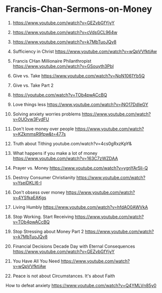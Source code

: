 # Francis-Chan-Sermons-on-Money
1. https://www.youtube.com/watch?v=GEZvbGfYjyY 

2. https://www.youtube.com/watch?v=cVdsGCL964w 

3. https://www.youtube.com/watch?v=k7MbTuoJQv8

4. Sufficiency in Christ https://www.youtube.com/watch?v=wQpVVfktiAw  


5. Francis CHan Millionaire Philanthropist https://www.youtube.com/watch?v=GSouyth3PbI

6. Give vs. Take https://www.youtube.com/watch?v=NoN1061Yb5Q 

7.  Give vs. Take Part 2

8. https://youtube.com/watch?v=TOb4pwACcBQ

9.  Love things less https://www.youtube.com/watch?v=jNO17DdIeGY

10.  Solving anxiety worries problems https://www.youtube.com/watch?v=0UOvw3FydFU

11. Don't love money over people https://www.youtube.com/watch?v=KZkmmsR9fpw&t=477s

12. Truth about Tithing youtube.com/watch?v=4cs0gRxzKpY&

13. What happens if you make a lot of money https://www.youtube.com/watch?v=163C7zWZDAA

14. Prayer vs. Money  https://www.youtube.com/watch?v=ygnYAr5li-Q

15. Destroy Consumer Christianity https://www.youtube.com/watch?v=YseiDKLI6-I

16. Don't obsess over money https://www.youtube.com/watch?v=4YSfkaEAKgs

17. Living Humbly https://www.youtube.com/watch?v=hfdAO0AWVkA

18. Stop Working.  Start Receiving https://www.youtube.com/watch?v=TOb4pwACcBQ

19. Stop Stressing about Money Part 2 https://www.youtube.com/watch?v=k7MbTuoJQv8

20. Financial Decisions Decade Day with Eternal Consequences https://www.youtube.com/watch?v=GEZvbGfYjyY

21. You Have All You Need https://www.youtube.com/watch?v=wQpVVfktiAw 

22. Peace is not about Circumstances. It's about Faith

How to defeat anxiety https://www.youtube.com/watch?v=Q4YMLVn85y0
